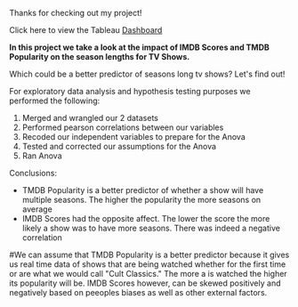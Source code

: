 Thanks for checking out my project!

Click here to view the Tableau [Dashboard](https://public.tableau.com/views/HuluTableauDashboard/HuluDashboard?:language=en-US&:display_count=n&:origin=viz_share_link)

<p> <strong>In this project we take a look at the impact of IMDB Scores and TMDB Popularity on the season lengths for TV Shows. </strong></p>

Which could be a better predictor of seasons long tv shows? Let's find out!

For exploratory data analysis and hypothesis testing purposes we performed the following:
  1. Merged and wrangled our 2 datasets
  2. Performed pearson correlations between our variables
  3. Recoded our independent variables to prepare for the Anova
  4. Tested and corrected our assumptions for the Anova
  5. Ran Anova

Conclusions:

- TMDB Popularity is a better predictor of whether a show will have multiple seasons. The higher the popularity the more seasons on average
- IMDB Scores had the opposite affect. The lower the score the more likely a show was to have more seasons. There was indeed a negative correlation

#We can assume that TMDB Popularity is a better predictor because it gives us real time data of shows that are being watched whether for the first time
or are what we would call "Cult Classics." The more a is watched the higher its popularity will be. IMDB Scores however, can be skewed positively and negatively based on peeoples biases as well as other external factors.
